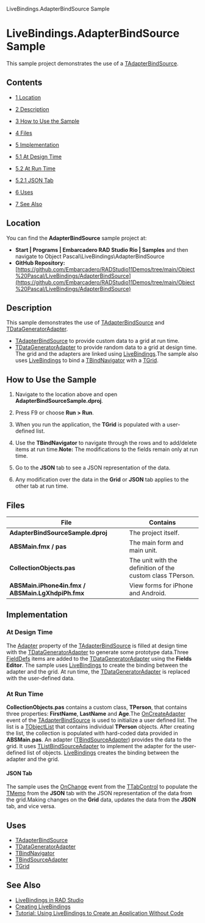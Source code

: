 LiveBindings.AdapterBindSource Sample[]()
# LiveBindings.AdapterBindSource Sample 


This sample project demonstrates the use of a [TAdapterBindSource](http://docwiki.embarcadero.com/Libraries/en/Data.Bind.ObjectScope.TAdapterBindSource).
## Contents



* [1 Location](#Location)
* [2 Description](#Description)
* [3 How to Use the Sample](#How_to_Use_the_Sample)
* [4 Files](#Files)
* [5 Implementation](#Implementation)

* [5.1 At Design Time](#At_Design_Time)
* [5.2 At Run Time](#At_Run_Time)

* [5.2.1 JSON Tab](#JSON_Tab)

* [6 Uses](#Uses)
* [7 See Also](#See_Also)


## Location 

You can find the **AdapterBindSource** sample project at:
* **Start | Programs | Embarcadero RAD Studio Rio | Samples** and then navigate to Object Pascal\LiveBindings\AdapterBindSource
* **GitHub Repository:**[https://github.com/Embarcadero/RADStudio11Demos/tree/main/Object%20Pascal/LiveBindings/AdapterBindSource](https://github.com/Embarcadero/RADStudio11Demos/tree/main/Object%20Pascal/LiveBindings/AdapterBindSource)

## Description 

This sample demonstrates the use of [TAdapterBindSource](http://docwiki.embarcadero.com/Libraries/en/Data.Bind.ObjectScope.TAdapterBindSource) and [TDataGeneratorAdapter](http://docwiki.embarcadero.com/Libraries/en/Data.Bind.ObjectScope.TDataGeneratorAdapter).
* [TAdapterBindSource](http://docwiki.embarcadero.com/Libraries/en/Data.Bind.ObjectScope.TAdapterBindSource) to provide custom data to a grid at run time.
* [TDataGeneratorAdapter](http://docwiki.embarcadero.com/Libraries/en/Data.Bind.ObjectScope.TDataGeneratorAdapter) to provide random data to a grid at design time.
The grid and the adapters are linked using [LiveBindings](http://docwiki.embarcadero.com/RADStudio/en/Creating_LiveBindings).The sample also uses [LiveBindings](http://docwiki.embarcadero.com/RADStudio/en/LiveBindings_in_RAD_Studio) to bind a [TBindNavigator](http://docwiki.embarcadero.com/Libraries/en/Fmx.Bind.Navigator.TBindNavigator) with a [TGrid](http://docwiki.embarcadero.com/Libraries/en/FMX.Grid.TGrid). 

## How to Use the Sample 


1.  Navigate to the location above and open **AdapterBindSourceSample.dproj**.
2.  Press F9 or choose **Run > Run**.
3.  When you run the application, the **TGrid** is populated with a user-defined list.

1.  Use the **TBindNavigator** to navigate through the rows and to add/delete items at run time.**Note:** The modifications to the fields remain only at run time.

4.  Go to the **JSON** tab to see a JSON representation of the data.
5.  Any modification over the data in the **Grid** or **JSON** tab applies to the other tab at run time.

## Files 



|**File**                                         |**Contains**                                             |
|-------------------------------------------------|---------------------------------------------------------|
|**AdapterBindSourceSample.dproj**                |The project itself.                                      |
|**ABSMain.fmx / pas**                            |The main form and main unit.                             |
|**CollectionObjects.pas**                        |The unit with the definition of the custom class TPerson.|
|**ABSMain.iPhone4in.fmx / ABSMain.LgXhdpiPh.fmx**|View forms for iPhone and Android.                       |


## Implementation 


### At Design Time 

The [Adapter](http://docwiki.embarcadero.com/Libraries/en/Data.Bind.ObjectScope.TCustomAdapterBindSource.Adapter) property of the [TAdapterBindSource](http://docwiki.embarcadero.com/Libraries/en/Data.Bind.ObjectScope.TAdapterBindSource) is filled at design time with the [TDataGeneratorAdapter](http://docwiki.embarcadero.com/Libraries/en/Data.Bind.ObjectScope.TDataGeneratorAdapter) to generate some prototype data.Three [FieldDefs](http://docwiki.embarcadero.com/Libraries/en/Data.Bind.ObjectScope.TCustomDataGeneratorAdapter.FieldDefs) items are added to the [TDataGeneratorAdapter](http://docwiki.embarcadero.com/Libraries/en/Data.Bind.ObjectScope.TDataGeneratorAdapter) using the **Fields Editor**.
The sample uses [LiveBindings](http://docwiki.embarcadero.com/RADStudio/en/Creating_LiveBindings) to create the binding between the adapter and the grid.
At run time, the [TDataGeneratorAdapter](http://docwiki.embarcadero.com/Libraries/en/Data.Bind.ObjectScope.TDataGeneratorAdapter) is replaced with the user-defined data.

### At Run Time 

**CollectionObjects.pas** contains a custom class, **TPerson**, that contains three properties: **FirstName**, **LastName** and **Age**.The [OnCreateAdapter](http://docwiki.embarcadero.com/Libraries/en/Data.Bind.ObjectScope.TBaseObjectBindSource.OnCreateAdapter) event of the [TAdapterBindSource](http://docwiki.embarcadero.com/Libraries/en/Data.Bind.ObjectScope.TAdapterBindSource) is used to initialize a user defined list. The list is a [TObjectList](http://docwiki.embarcadero.com/Libraries/en/System.Contnrs.TObjectList) that contains individual **TPerson** objects.
After creating the list, the collection is populated with hard-coded data provided in **ABSMain.pas**.
An adapter ([TBindSourceAdapter](http://docwiki.embarcadero.com/Libraries/en/Data.Bind.ObjectScope.TBindSourceAdapter)) provides the data to the grid. It uses [TListBindSourceAdapter](http://docwiki.embarcadero.com/Libraries/en/Data.Bind.ObjectScope.TListBindSourceAdapter) to implement the adapter for the user-defined list of objects. 
[LiveBindings](http://docwiki.embarcadero.com/RADStudio/en/Creating_LiveBindings) creates the binding between the adapter and the grid.

#### JSON Tab 

The sample uses the [OnChange](http://docwiki.embarcadero.com/Libraries/en/FMX.TabControl.TTabControl.OnChange) event from the [TTabControl](http://docwiki.embarcadero.com/Libraries/en/FMX.TabControl.TTabControl) to populate the [TMemo](http://docwiki.embarcadero.com/Libraries/en/FMX.Memo.TMemo) from the **JSON** tab with the JSON representation of the data from the grid.Making changes on the **Grid** data, updates the data from the **JSON** tab, and vice versa.

## Uses 


* [TAdapterBindSource](http://docwiki.embarcadero.com/Libraries/en/Data.Bind.ObjectScope.TAdapterBindSource)
* [TDataGeneratorAdapter](http://docwiki.embarcadero.com/Libraries/en/Data.Bind.ObjectScope.TDataGeneratorAdapter)
* [TBindNavigator](http://docwiki.embarcadero.com/Libraries/en/Fmx.Bind.Navigator.TBindNavigator)
* [TBindSourceAdapter](http://docwiki.embarcadero.com/Libraries/en/Data.Bind.ObjectScope.TBindSourceAdapter)
* [TGrid](http://docwiki.embarcadero.com/Libraries/en/FMX.Grid.TGrid)

## See Also 


* [LiveBindings in RAD Studio](http://docwiki.embarcadero.com/RADStudio/en/LiveBindings_in_RAD_Studio)
* [Creating LiveBindings](http://docwiki.embarcadero.com/RADStudio/en/Creating_LiveBindings)
* [Tutorial: Using LiveBindings to Create an Application Without Code](http://docwiki.embarcadero.com/RADStudio/en/Tutorial:_Using_LiveBindings_to_Create_an_Application_Without_Code)





